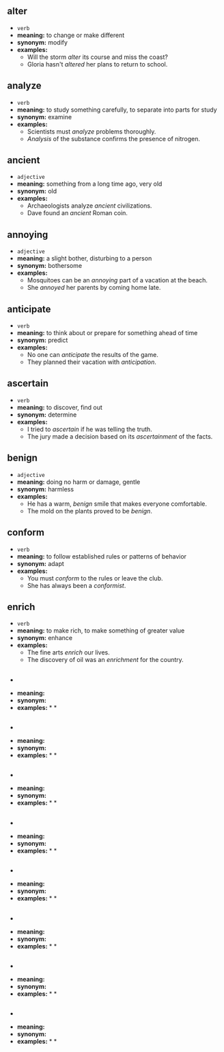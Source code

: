 ## alter
* ``verb``
* **meaning:** to change or make different
* **synonym:** modify
* **examples:**
  * Will the storm *alter* its course and miss the coast?
  * Gloria hasn't *altered* her plans to return to school.
  
## analyze
* ``verb``
* **meaning:** to study something carefully, to separate into parts for study
* **synonym:** examine
* **examples:**
  * Scientists must *analyze* problems thoroughly.
  * *Analysis* of the substance confirms the presence of nitrogen.
  
## ancient
* ``adjective``
* **meaning:** something from a long time ago, very old
* **synonym:** old
* **examples:**
  * Archaeologists analyze *ancient* civilizations.
  * Dave found an *ancient* Roman coin.
  
## annoying
* ``adjective``
* **meaning:** a slight bother, disturbing to a person
* **synonym:** bothersome
* **examples:**
  * Mosquitoes can be an *annoying* part of a vacation at the beach.
  * She *annoyed* her parents by coming home late.
  
## anticipate
* ``verb``
* **meaning:** to think about or prepare for something ahead of time
* **synonym:** predict
* **examples:**
  * No one can *anticipate* the results of the game.
  * They planned their vacation with *anticipation*.
  
## ascertain
* ``verb``
* **meaning:** to discover, find out
* **synonym:** determine
* **examples:**
  * I tried to *ascertain* if he was telling the truth.
  * The jury made a decision based on its *ascertainment* of the facts.
  
## benign
* ``adjective``
* **meaning:** doing no harm or damage, gentle
* **synonym:** harmless
* **examples:**
  * He has a warm, *benign* smile that makes everyone comfortable.
  * The mold on the plants proved to be *benign*.
  
## conform
* ``verb``
* **meaning:** to follow established rules or patterns of behavior
* **synonym:** adapt
* **examples:**
  * You must *conform* to the rules or leave the club.
  * She has always been a *conformist*.
  
## enrich
* ``verb``
* **meaning:** to make rich, to make something of greater value
* **synonym:** enhance
* **examples:**
  * The fine arts *enrich* our lives.
  * The discovery of oil was an *enrichment* for the country.
  
##   
* ````
* **meaning:** 
* **synonym:** 
* **examples:**
  * 
  * 
  
##   
* ````
* **meaning:** 
* **synonym:** 
* **examples:**
  * 
  * 
  
##   
* ````
* **meaning:** 
* **synonym:** 
* **examples:**
  * 
  * 
  
##   
* ````
* **meaning:** 
* **synonym:** 
* **examples:**
  * 
  * 
  
##   
* ````
* **meaning:** 
* **synonym:** 
* **examples:**
  * 
  * 
  
##   
* ````
* **meaning:** 
* **synonym:** 
* **examples:**
  * 
  * 
  
##   
* ````
* **meaning:** 
* **synonym:** 
* **examples:**
  * 
  * 
  
##   
* ````
* **meaning:** 
* **synonym:** 
* **examples:**
  * 
  * 
  
